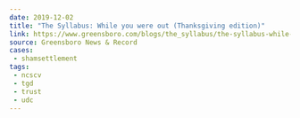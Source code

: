 ```yaml
---
date: 2019-12-02
title: "The Syllabus: While you were out (Thanksgiving edition)"
link: https://www.greensboro.com/blogs/the_syllabus/the-syllabus-while-you-were-out-thanksgiving-edition/article_13bb8d27-cc61-51d2-a4e8-1690a1882896.html
source: Greensboro News & Record
cases:
 - shamsettlement
tags:
 - ncscv
 - tgd
 - trust
 - udc
---
```

